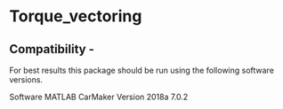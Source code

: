 # Torque_vectoring
## Compatibility -
For best results this package should be run using the following software versions.

 Software      MATLAB    CarMaker
 Version       2018a      7.0.2



